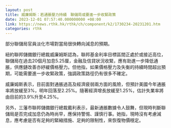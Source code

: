 ```yaml
---
layout: post
title: 威廉姆斯：若通脹壓力持續　聯儲局或要進一步收緊政策
date: 2023-12-01 07:57:40.000000000 +08:00
link: https://news.rthk.hk/rthk/ch/component/k2/1730234-20231201.htm
categories: rthk
---
```


部分聯儲局官員淡化市場對當局很快轉向減息的預期。

紐約聯邦儲備銀行總裁威廉姆斯認為，聯邦基金利率目標區間正處於或接近高位，聯儲局在過去20個月加息5.25厘，金融及信貸狀況收緊，應有助進一步降低通脹，供應鏈改善亦紓緩價格壓力。但他指，如果價格壓力及失衡的持續時間超出預期，可能需要進一步收緊政策，強調政策路徑仍有很多不確定。

威廉姆斯表示，目前面對通脹過高及經濟疲弱兩方面的風險，但預計美國今年通脹率將放緩至3%，明年回落至2.25%。隨著經濟增長放緩至1.25%，估計失業率將由目前的3.9%升至4.25%。

另外，三藩市聯邦儲備銀行總裁戴利表示，最新通脹數據令人鼓舞，但現時判斷聯儲局是否完成加息仍為時尚早，應保持警惕、謹慎行事。她指，現時沒有考慮減息，應考慮是否有足夠的緊縮措施、足夠的限制性，來恢復物價穩定。
